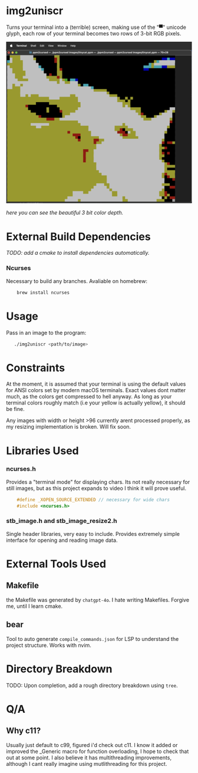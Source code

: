 # img2uniscr 
Turns your terminal into a (terrible) screen, making use of the "▀" unicode glyph, each row of your terminal becomes two rows of 3-bit RGB pixels. 

<img src="assets/examples/tinycat_ppm.png" alt="Demonstration screenshot showing cat." width="600"/>

*here you can see the *beautiful* 3 bit color depth.*



# External Build Dependencies
*TODO: add a cmake to install dependencies automatically.*
### Ncurses
Necessary to build any branches. Avaliable on homebrew: 
``` bash
    brew install ncurses
```


# Usage 
Pass in an image to the program:

```bash
   ./img2uniscr <path/to/image> 
```


# Constraints
At the moment, it is assumed that your terminal is using the default values for ANSI colors set by modern macOS terminals. Exact values dont matter much, as the colors get compressed to hell anyway. As long as your terminal colors roughly match (i.e your yellow is actually yellow), it should be fine. 

Any images with width or height >96 currently arent processed properly, as my resizing implementation is broken. Will fix soon.


# Libraries Used
### ncurses.h
Provides a "terminal mode" for displaying chars. Its not really necessary for still images, but as this project expands to video I think it will prove useful.
``` c
    #define _XOPEN_SOURCE_EXTENDED // necessary for wide chars
    #include <ncurses.h>
```

### stb_image.h and stb_image_resize2.h
Single header libraries, very easy to include. Provides extremely simple interface for opening and reading image data.


# External Tools Used

## Makefile
the Makefile was generated by `chatgpt-4o`. I hate writing Makefiles. Forgive me, until I learn cmake.

## bear
Tool to auto generate `compile_commands.json` for LSP to understand the project structure. Works with nvim.


# Directory Breakdown
TODO: Upon completion, add a rough directory breakdown using `tree`.

# Q/A
## Why c11? 
Usually just default to c99, figured i'd check out c11. I know it added or improved the _Generic macro for function overloading, I hope to check that out at some point. I also believe it has multithreading improvements, although I cant really imagine using mutlithreading for this project. 

